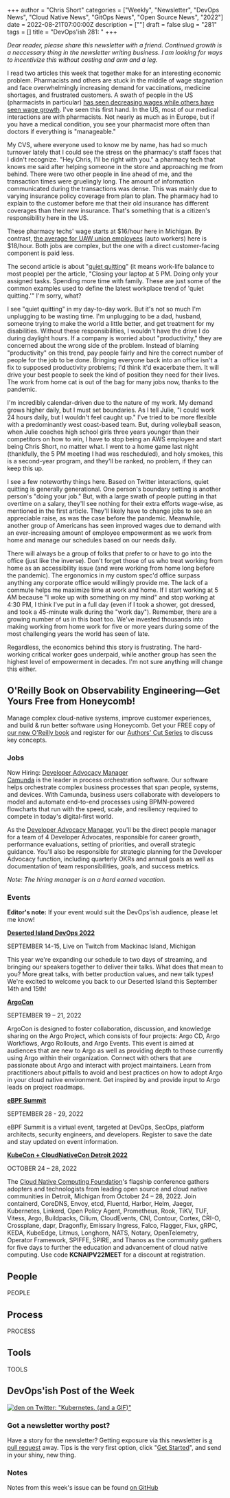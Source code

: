 +++
author = "Chris Short"
categories = ["Weekly", "Newsletter", "DevOps News", "Cloud Native News", "GitOps News", "Open Source News", "2022"]
date = 2022-08-21T07:00:00Z
description = [""]
draft = false
slug = "281"
tags = []
title = "DevOps'ish 281: "
+++

*Dear reader, please share this newsletter with a friend. Continued growth is a neccessary thing in the newsletter writing business. I am looking for ways to incentivize this without costing and arm and a leg.*

I read two articles this week that together make for an interesting economic problem. Pharmacists and others are stuck in the middle of wage stagnation and face overwhelmingly increasing demand for vaccinations, medicine shortages, and frustrated customers. A swath of people in the US (pharmacists in particular) [has seen decreasing wages while others have seen wage growth][1]. I've seen this first hand. In the US, most of our medical interactions are with pharmacists. Not nearly as much as in Europe, but if you have a medical condition, you see your pharmacist more often than doctors if everything is "manageable."

My CVS, where everyone used to know me by name, has had so much turnover lately that I could see the stress on the pharmacy's staff faces that I didn't recognize. "Hey Chris, I'll be right with you." a pharmacy tech that knows me said after helping someone in the store and approaching me from behind. There were two other people in line ahead of me, and the transaction times were gruelingly long. The amount of information communicated during the transactions was dense. This was mainly due to varying insurance policy coverage from plan to plan. The pharmacy had to explain to the customer before me that their old insurance has different coverages than their new insurance. That's something that is a citizen's responsibility here in the US.

These pharmacy techs' wage starts at $16/hour here in Michigan. By contrast, [the average for UAW union employees][2] (auto workers) here is $18/hour. Both jobs are complex, but the one with a direct customer-facing component is paid less.

The second article is about "[quiet quitting][3]" (it means work-life balance to most people) per the article, "Closing your laptop at 5 PM. Doing only your assigned tasks. Spending more time with family. These are just some of the common examples used to define the latest workplace trend of 'quiet quitting.'" I'm sorry, what?

I see "quiet quitting" in my day-to-day work. But it's not so much I'm unplugging to be wasting time. I'm unplugging to be a dad, husband, someone trying to make the world a little better, and get treatment for my disabilities. Without these responsibilities, I wouldn't have the drive I do during daylight hours. If a company is worried about "productivity," they are concerned about the wrong side of the problem. Instead of blaming "productivity" on this trend, pay people fairly and hire the correct number of people for the job to be done. Bringing everyone back into an office isn't a fix to supposed productivity problems; I'd think it'd exacerbate them. It will drive your best people to seek the kind of position they need for their lives. The work from home cat is out of the bag for many jobs now, thanks to the pandemic.

I'm incredibly calendar-driven due to the nature of my work. My demand grows higher daily, but I must set boundaries. As I tell Julie, "I could work 24 hours daily, but I wouldn't feel caught up." I've tried to be more flexible with a predominantly west coast-based team. But, during volleyball season, when Julie coaches high school girls three years younger than their competitors on how to win, I have to stop being an AWS employee and start being Chris Short, no matter what. I went to a home game last night (thankfully, the 5 PM meeting I had was rescheduled), and holy smokes, this is a second-year program, and they'll be ranked, no problem, if they can keep this up.

I see a few noteworthy things here. Based on Twitter interactions, quiet quitting is generally generational. One person's boundary setting is another person's "doing your job." But, with a large swath of people putting in that overtime on a salary, they'll see nothing for their extra efforts wage-wise, as mentioned in the first article. They'll likely have to change jobs to see an appreciable raise, as was the case before the pandemic. Meanwhile, another group of Americans has seen improved wages due to demand with an ever-increasing amount of employee empowerment as we work from home and manage our schedules based on our needs daily.

There will always be a group of folks that prefer to or have to go into the office (just like the inverse). Don't forget those of us who treat working from home as an accessibility issue (and were working from home long before the pandemic). The ergonomics in my custom spec'd office surpass anything any corporate office would willingly provide me. The lack of a commute helps me maximize time at work and home. If I start working at 5 AM because "I woke up with something on my mind" and stop working at 4:30 PM, I think I've put in a full day (even if I took a shower, got dressed, and took a 45-minute walk during the "work day"). Remember, there are a growing number of us in this boat too. We've invested thousands into making working from home work for five or more years during some of the most challenging years the world has seen of late.

Regardless, the economics behind this story is frustrating. The hard-working critical worker goes underpaid, while another group has seen the highest level of empowerment in decades. I'm not sure anything will change this either.

[1]: https://www.nytimes.com/2022/08/20/business/economy/pharmacists-job-inflation.html
[2]: https://www.ziprecruiter.com/Salaries/What-Is-the-Average-UAW-Salary-by-State
[3]: https://www.npr.org/2022/08/19/1117753535/quiet-quitting-work-tiktok

## O'Reilly Book on Observability Engineering—Get Yours Free from Honeycomb!

Manage complex cloud-native systems, improve customer experiences, and build & run better software using Honeycomb. Get your FREE copy of [our new O'Reilly book](https://info.honeycomb.io/observability-engineering-oreilly-book-2022?utm_source=devopsish&utm_medium=newsletter&utm_campaign=oreilly_book_observability_engineering_2022&utm_id=oreillybook2022&utm_content=2113) and register for our [Authors' Cut Series](https://www.honeycomb.io/oreilly-observability-engineering/?utm_source=devopsish&utm_medium=newsletter&utm_campaign=oreilly_authors_cut_series_2022&utm_id=oreillyauthorscut&utm_content=2112) to discuss key concepts.

### Jobs

Now Hiring: [Developer Advocacy Manager](https://camunda.com/jobs/?gh_jid=5224679003?utm_source=devopsish)  
[Camunda](https://camunda.com/) is the leader in process orchestration software. Our software helps orchestrate complex business processes that span people, systems, and devices. With Camunda, business users collaborate with developers to model and automate end-to-end processes using BPMN-powered flowcharts that run with the speed, scale, and resiliency required to compete in today's digital-first world.

As the [Developer Advocacy Manager](https://camunda.com/jobs/?gh_jid=5224679003?utm_source=devopsish), you'll be the direct people manager for a team of 4 Developer Advocates, responsible for career growth, performance evaluations, setting of priorities, and overall strategic guidance. You'll also be responsible for strategic planning for the Developer Advocacy function, including quarterly OKRs and annual goals as well as documentation of team responsibilities, goals, and success metrics.

*Note: The hiring manager is on a hard earned vacation.*

### Events

**Editor's note:** If your event would suit the DevOps'ish audience, please let me know!

[**Deserted Island DevOps 2022**](https://desertedislanddevops.com/?utm_source=devopsish)

SEPTEMBER 14-15, Live on Twitch from Mackinac Island, Michigan

This year we're expanding our schedule to two days of streaming, and bringing our speakers together to deliver their talks. What does that mean to you? More great talks, with better production values, and new talk types! We're excited to welcome you back to our Deserted Island this September 14th and 15th!

[**ArgoCon**](https://events.linuxfoundation.org/argocon/?utm_source=devopsish)

SEPTEMBER 19 – 21, 2022

ArgoCon is designed to foster collaboration, discussion, and knowledge sharing on the Argo Project, which consists of four projects: Argo CD, Argo Workflows, Argo Rollouts, and Argo Events. This event is aimed at audiences that are new to Argo as well as providing depth to those currently using Argo within their organization. Connect with others that are passionate about Argo and interact with project maintainers. Learn from practitioners about pitfalls to avoid and best practices on how to adopt Argo in your cloud native environment. Get inspired by and provide input to Argo leads on project roadmaps.

[**eBPF Summit**](https://ebpf.io/summit-2022/?utm_source=devopsish)

SEPTEMBER 28 - 29, 2022

eBPF Summit is a virtual event, targeted at DevOps, SecOps, platform architects, security engineers, and developers. Register to save the date and stay updated on event information.

[**KubeCon + CloudNativeCon Detroit 2022**](https://events.linuxfoundation.org/kubecon-cloudnativecon-north-america/?utm_source=devopsish)  

OCTOBER 24 – 28, 2022

The [Cloud Native Computing Foundation](http://cncf.io/)'s flagship conference gathers adopters and technologists from leading open source and cloud native communities in Detroit, Michigan from October 24 – 28, 2022. Join containerd, CoreDNS, Envoy, etcd, Fluentd, Harbor, Helm, Jaeger, Kubernetes, Linkerd, Open Policy Agent, Prometheus, Rook, TiKV, TUF, Vitess, Argo, Buildpacks, Cilium, CloudEvents, CNI, Contour, Cortex, CRI-O, Crossplane, dapr, Dragonfly, Emissary Ingress, Falco, Flagger, Flux, gRPC, KEDA, KubeEdge, Litmus, Longhorn, NATS, Notary, OpenTelemetry, Operator Framework, SPIFFE, SPIRE, and Thanos as the community gathers for five days to further the education and advancement of cloud native computing. Use code **KCNAIPV22MEET** for a discount at registration.

## People

PEOPLE

## Process

PROCESS

## Tools

TOOLS

## DevOps'ish Post of the Week

[![den on Twitter: "Kubernetes. (and a GIF)"](https://shortcdn.com/file/devopsish/281-devopsish-post-of-the-week.webp)](https://twitter.com/DennisCode/status/1560079800252764163?utm_source=devopsish)

### Got a newsletter worthy post?

Have a story for the newsletter? Getting exposure via this newsletter is [a pull request](https://github.com/chris-short/devopsish.com/issues/new/choose) away. Tips is the very first option, click "[Get Started](https://github.com/chris-short/devopsish.com/issues/new?assignees=chris-short&labels=tips&template=TIPS.md&title=%5BTips%5D%3A+)", and send in your shiny, new thing.

### Notes

Notes from this week's issue can be found [on GitHub](https://github.com/chris-short/devopsish.com/blob/main/content/post/281/notes.md?utm_source=devopsish)
